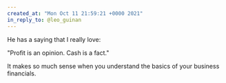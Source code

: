 ```yaml
---
created_at: "Mon Oct 11 21:59:21 +0000 2021"
in_reply_to: @leo_guinan
---
```


He has a saying that I really love:

"Profit is an opinion. Cash is a fact."

It makes so much sense when you understand the basics of your business financials.